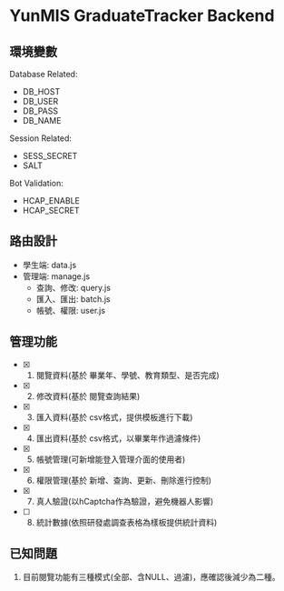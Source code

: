 # YunMIS GraduateTracker Backend

## 環境變數

Database Related:
- DB_HOST
- DB_USER
- DB_PASS
- DB_NAME

Session Related:
- SESS_SECRET
- SALT

Bot Validation:
- HCAP_ENABLE
- HCAP_SECRET

## 路由設計

- 學生端: data.js
- 管理端: manage.js
  - 查詢、修改: query.js
  - 匯入、匯出: batch.js
  - 帳號、權限: user.js

## 管理功能

- [x] 1. 閱覽資料(基於 畢業年、學號、教育類型、是否完成)
- [x] 2. 修改資料(基於 閱覽查詢結果)
- [x] 3. 匯入資料(基於 csv格式，提供模板進行下載)
- [x] 4. 匯出資料(基於 csv格式，以畢業年作過濾條件)
- [x] 5. 帳號管理(可新增能登入管理介面的使用者)
- [x] 6. 權限管理(基於 新增、查詢、更新、刪除進行控制)
- [x] 7. 真人驗證(以hCaptcha作為驗證，避免機器人影響)
- [ ] 8. 統計數據(依照研發處調查表格為樣板提供統計資料)

## 已知問題

1. 目前閱覽功能有三種模式(全部、含NULL、過濾)，應確認後減少為二種。
